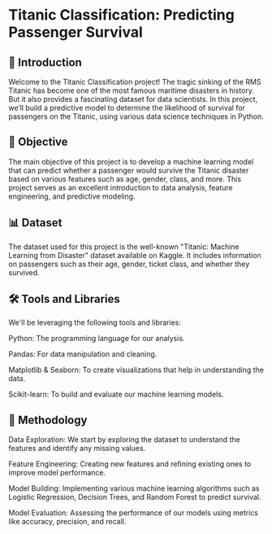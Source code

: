 # Titanic Classification: Predicting Passenger Survival
## 🌊 Introduction
Welcome to the Titanic Classification project! The tragic sinking of the RMS Titanic has become one of the most famous maritime disasters in history. But it also provides a fascinating dataset for data scientists. In this project, we’ll build a predictive model to determine the likelihood of survival for passengers on the Titanic, using various data science techniques in Python.

## 🎯 Objective
The main objective of this project is to develop a machine learning model that can predict whether a passenger would survive the Titanic disaster based on various features such as age, gender, class, and more. This project serves as an excellent introduction to data analysis, feature engineering, and predictive modeling.

## 📊 Dataset
The dataset used for this project is the well-known "Titanic: Machine Learning from Disaster" dataset available on Kaggle. It includes information on passengers such as their age, gender, ticket class, and whether they survived.

## 🛠 Tools and Libraries
We'll be leveraging the following tools and libraries:

Python: The programming language for our analysis.

Pandas: For data manipulation and cleaning.

Matplotlib & Seaborn: To create visualizations that help in understanding the data.

Scikit-learn: To build and evaluate our machine learning models.

## 🚀 Methodology
Data Exploration: We start by exploring the dataset to understand the features and identify any missing values.

Feature Engineering: Creating new features and refining existing ones to improve model performance.

Model Building: Implementing various machine learning algorithms such as Logistic Regression, Decision Trees, and Random Forest to predict survival.

Model Evaluation: Assessing the performance of our models using metrics like accuracy, precision, and recall.
